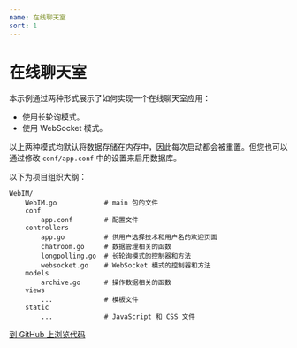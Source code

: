 ```yaml
---
name: 在线聊天室
sort: 1
---
```


# 在线聊天室

本示例通过两种形式展示了如何实现一个在线聊天室应用：

- 使用长轮询模式。
- 使用 WebSocket 模式。

以上两种模式均默认将数据存储在内存中，因此每次启动都会被重置。但您也可以通过修改 `conf/app.conf` 中的设置来启用数据库。

以下为项目组织大纲：

```
WebIM/
	WebIM.go			# main 包的文件
	conf
		app.conf		# 配置文件
	controllers
		app.go			# 供用户选择技术和用户名的欢迎页面
		chatroom.go		# 数据管理相关的函数
		longpolling.go	# 长轮询模式的控制器和方法
		websocket.go	# WebSocket 模式的控制器和方法
	models
		archive.go		# 操作数据相关的函数
	views
		...				# 模板文件
	static
		...				# JavaScript 和 CSS 文件
```

[到 GitHub 上浏览代码](https://github.com/beego/samples/tree/master/WebIM)
